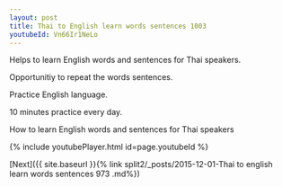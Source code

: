 ```yaml
---
layout: post
title: Thai to English learn words sentences 1003 
youtubeId: Vn66Ir1NeLo
---
```

 
 
Helps to learn English words and sentences for Thai speakers.

Opportunitiy to repeat the words sentences. 

Practice English language. 
 
10 minutes practice every day. 
 
How to learn English words and sentences for Thai speakers 
 
{% include youtubePlayer.html id=page.youtubeId %}
 
 
[Next]({{ site.baseurl }}{% link  split2/_posts/2015-12-01-Thai to english learn words sentences 973 .md%})
 
